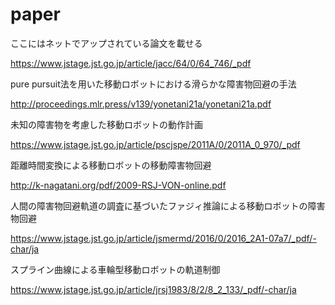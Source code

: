 # paper
ここにはネットでアップされている論文を載せる

https://www.jstage.jst.go.jp/article/jacc/64/0/64_746/_pdf



pure pursuit法を用いた移動ロボットにおける滑らかな障害物回避の手法


http://proceedings.mlr.press/v139/yonetani21a/yonetani21a.pdf

未知の障害物を考慮した移動ロボットの動作計画

https://www.jstage.jst.go.jp/article/pscjspe/2011A/0/2011A_0_970/_pdf

距離時間変換による移動ロボットの移動障害物回避

http://k-nagatani.org/pdf/2009-RSJ-VON-online.pdf

人間の障害物回避軌道の調査に基づいたファジィ推論による移動ロボットの障害物回避

https://www.jstage.jst.go.jp/article/jsmermd/2016/0/2016_2A1-07a7/_pdf/-char/ja

スプライン曲線による車輪型移動ロボットの軌道制御

https://www.jstage.jst.go.jp/article/jrsj1983/8/2/8_2_133/_pdf/-char/ja
